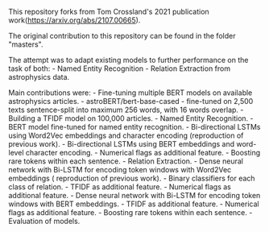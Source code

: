 This repository forks from Tom Crossland's 2021 publication work(https://arxiv.org/abs/2107.00665).

The original contribution to this repository can be found in the folder "masters".

The attempt was to adapt existing models to further performance on the task of both:
    - Named Entity Recognition
    - Relation Extraction
from astrophysics data.

Main contributions were:
    - Fine-tuning multiple BERT models on available astrophysics articles.
        - astroBERT/bert-base-cased
        - fine-tuned on 2,500 texts sentence-split into maximum 256 words, with 16 words overlap. 
    - Building a TFIDF model on 100,000 articles.
    - Named Entity Recognition.
        - BERT model fine-tuned for named entity recognition.
        - Bi-directional LSTMs using Word2Vec embeddings and character encoding (reproduction of previous work).
        - Bi-directional LSTMs using BERT embeddings and word-level character encoding.
            - Numerical flags as additional feature.
            - Boosting rare tokens within each sentence.
    - Relation Extraction.
        - Dense neural network with Bi-LSTM for encoding token windows with Word2Vec embeddings ( reproduction of previous work).
        - Binary classifiers for each class of relation.
            - TFIDF as additional feature.
            - Numerical flags as additional feature.
        - Dense neural network with Bi-LSTM for encoding token windows with BERT embeddings.
            - TFIDF as additional feature.
            - Numerical flags as additional feature.
            - Boosting rare tokens within each sentence.
    - Evaluation of models.